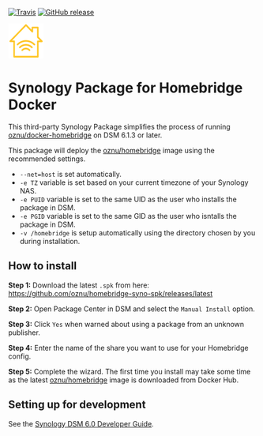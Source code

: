 [![Travis](https://img.shields.io/travis/oznu/homebridge-syno-spk.svg)](https://travis-ci.org/oznu/homebridge-syno-spk) [![GitHub release](https://img.shields.io/github/release/oznu/homebridge-syno-spk.svg)](https://github.com/oznu/homebridge-syno-spk/releases/latest)

![oznu/homebridge-homekit-logo](PACKAGE_ICON.PNG)

# Synology Package for Homebridge Docker

This third-party Synology Package simplifies the process of running [oznu/docker-homebridge](https://github.com/oznu/docker-homebridge) on DSM 6.1.3 or later.

This package will deploy the [oznu/homebridge](https://hub.docker.com/r/oznu/homebridge/) image using the recommended settings.

* `--net=host` is set automatically.
* `-e TZ` variable is set based on your current timezone of your Synology NAS.
* `-e PUID` variable is set to the same UID as the user who installs the package in DSM.
* `-e PGID` variable is set to the same GID as the user who isntalls the package in DSM.
* `-v /homebridge` is setup automatically using the directory chosen by you during installation.

## How to install

**Step 1:** Download the latest `.spk` from here: https://github.com/oznu/homebridge-syno-spk/releases/latest

**Step 2:** Open Package Center in DSM and select the `Manual Install` option.

**Step 3:** Click `Yes` when warned about using a package from an unknown publisher.

**Step 4:** Enter the name of the share you want to use for your Homebridge config.

**Step 5:** Complete the wizard. The first time you install may take some time as the latest [oznu/homebridge](https://hub.docker.com/r/oznu/homebridge/) image is downloaded from Docker Hub.

## Setting up for development

See the [Synology DSM 6.0 Developer Guide](https://developer.synology.com/developer-guide/index.html).
